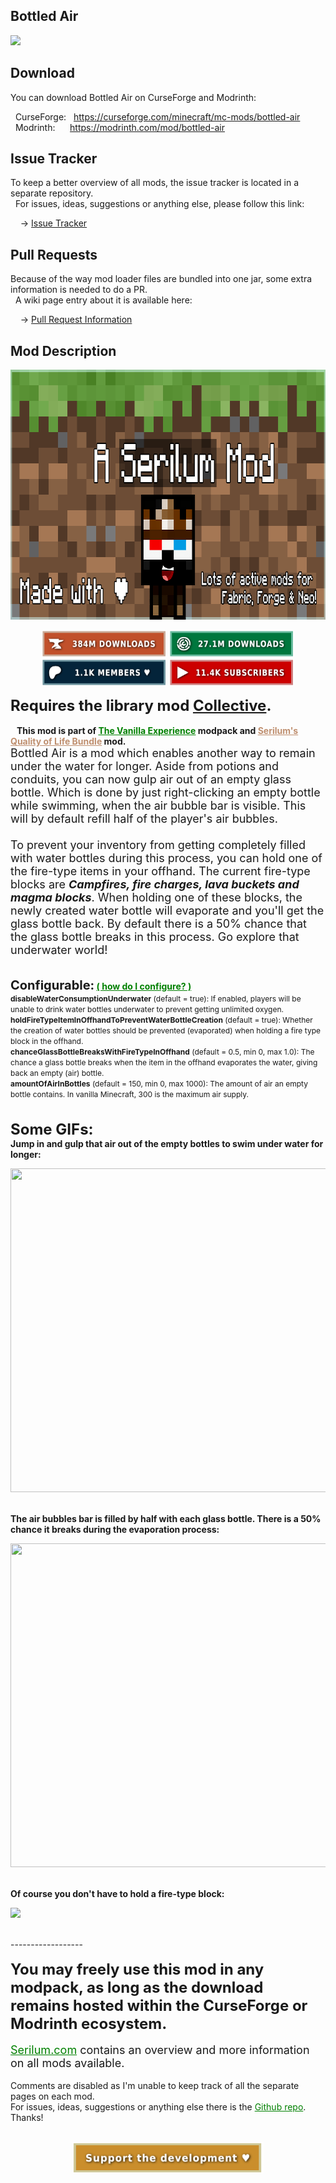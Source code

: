 <h2>Bottled Air</h2>

<p><a href="https://github.com/Serilum/Bottled-Air"><img src="https://serilum.com/assets/data/logo/bottled-air.png"></a></p><h2>Download</h2>

<p>You can download Bottled Air on CurseForge and Modrinth:</p><p>&nbsp;&nbsp;CurseForge: &nbsp;&nbsp;<a href="https://curseforge.com/minecraft/mc-mods/bottled-air">https://curseforge.com/minecraft/mc-mods/bottled-air</a><br>&nbsp;&nbsp;Modrinth: &nbsp;&nbsp;&nbsp;&nbsp;&nbsp;<a href="https://modrinth.com/mod/bottled-air">https://modrinth.com/mod/bottled-air</a></p>

<h2>Issue Tracker</h2>

<p>To keep a better overview of all mods, the issue tracker is located in a separate repository.<br>&nbsp;&nbsp;For issues, ideas, suggestions or anything else, please follow this link:</p>

<p>&nbsp;&nbsp;&nbsp;&nbsp;-> <a href="https://serilum.com/url/issue-tracker">Issue Tracker</a></p>

<h2>Pull Requests</h2>

<p>Because of the way mod loader files are bundled into one jar, some extra information is needed to do a PR.<br>&nbsp;&nbsp;A wiki page entry about it is available here:</p>

<p>&nbsp;&nbsp;&nbsp;&nbsp;-> <a href="https://serilum.com/url/pull-requests">Pull Request Information</a></p>

<h2>Mod Description</h2>

<p style="text-align:center"><a href="https://serilum.com/" target="_blank" rel="nofollow"><img src="https://github.com/Serilum/.cdn/raw/main/description/header/header.png" alt="" width="838" height="400"></a></p>
<p style="text-align:center"><a href="https://curseforge.com/members/serilum/projects" target="_blank" rel="nofollow"><img src="https://raw.githubusercontent.com/Serilum/.data-workflow/main/badges/svg/curseforge.svg" width="200"></a> <a href="https://modrinth.com/user/Serilum" target="_blank" rel="nofollow"><img src="https://raw.githubusercontent.com/Serilum/.data-workflow/main/badges/svg/modrinth.svg" width="200"></a> <a href="https://patreon.com/serilum" target="_blank" rel="nofollow"><img src="https://raw.githubusercontent.com/Serilum/.data-workflow/main/badges/svg/patreon.svg" width="200"></a> <a href="https://youtube.com/@serilum" target="_blank" rel="nofollow"><img src="https://raw.githubusercontent.com/Serilum/.data-workflow/main/badges/svg/youtube.svg" width="200"></a></p>
<p><strong><span style="font-size:24px">Requires the library mod&nbsp;<a style="font-size:24px" href="https://curseforge.com/minecraft/mc-mods/collective" target="_blank" rel="nofollow">Collective</a>.</span></strong><br><br><strong>&nbsp;&nbsp;&nbsp;This mod is part of <span style="color:#008000"><a style="color:#008000" href="https://curseforge.com/minecraft/modpacks/the-vanilla-experience" target="_blank" rel="nofollow">The Vanilla Experience</a></span> modpack and <span style="color:#bf8f6f"><a style="color:#bf8f6f" href="https://curseforge.com/minecraft/mc-mods/serilums-qol-bundle" target="_blank" rel="nofollow">Serilum's Quality of Life Bundle</a></span> mod.</strong><br><span style="font-size:18px">Bottled Air is a mod which enables another way to remain under the water for longer. Aside from potions and conduits, you can now gulp air out of an empty glass bottle. Which is done by just right-clicking an empty bottle while swimming, when the air bubble bar is visible. This will by default refill half of the player's air bubbles.<br><br>To prevent your inventory from getting completely filled with water bottles during this process, you can hold one of the fire-type items in your offhand. The current fire-type blocks are <em><strong>Campfires, fire charges, lava buckets and magma blocks</strong></em>. When holding one of these blocks, the newly created water bottle will evaporate and you'll get the glass bottle back. By default there is a 50% chance that the glass bottle breaks in this process. Go explore that underwater world!<br></span><br><br><strong><span style="font-size:20px">Configurable:</span> <span style="color:#008000;font-size:14px"><a style="color:#008000" href="https://github.com/Serilum/.information/wiki/how-to-configure-mods" rel="nofollow">(&nbsp;how do I configure?&nbsp;)</a></span><br></strong><span style="font-size:12px"><strong>disableWaterConsumptionUnderwater</strong> (default = true): If enabled, players will be unable to drink water bottles underwater to prevent getting unlimited oxygen.<br><strong>holdFireTypeItemInOffhandToPreventWaterBottleCreation</strong>&nbsp;(default = true): Whether the creation of water bottles should be prevented (evaporated) when holding a fire type block in the offhand.</span><br><span style="font-size:12px"><strong>chanceGlassBottleBreaksWithFireTypeInOffhand</strong>&nbsp;(default = 0.5, min 0, max 1.0): The chance a glass bottle breaks when the item in the offhand evaporates the water, giving back an empty (air) bottle.</span><br><span style="font-size:12px"><strong>amountOfAirInBottles</strong>&nbsp;(default = 150, min 0, max 1000): The amount of air an empty bottle contains. In vanilla Minecraft, 300 is the maximum air supply.</span><br><br><br><span style="font-size:24px"><strong>Some GIFs:</strong></span><br><span style="font-size:14px"><strong>Jump in and gulp that air out of the empty bottles to swim under water for longer:</strong></span></p>
<div class="spoiler">
<p><picture><img src="https://github.com/Serilum/.cdn/raw/main/projects/bottled-air/a.gif" width="1000" height="518"></picture></p>
</div>
<p>&nbsp;<br><span style="font-size:14px"><strong>The air bubbles bar is filled by half with each glass bottle. There is a 50% chance it breaks during the evaporation process:</strong></span></p>
<div class="spoiler">
<p><picture><img src="https://github.com/Serilum/.cdn/raw/main/projects/bottled-air/b.gif" width="1000" height="518"></picture></p>
</div>
<p>&nbsp;<br><span style="font-size:14px"><strong>Of course you don't have to hold a fire-type block:</strong></span></p>
<div class="spoiler">
<p><picture><img src="https://github.com/Serilum/.cdn/raw/main/projects/bottled-air/c.gif"></picture></p>
</div>
<p><br>------------------<br><br><span style="font-size:24px"><strong>You may freely use this mod in any modpack, as long as the download remains hosted within the CurseForge or Modrinth ecosystem.</strong></span><br><br><span style="font-size:18px"><a style="font-size:18px;color:#008000" href="https://serilum.com/" rel="nofollow">Serilum.com</a> contains an overview and more information on all mods available.</span><br><br><span style="font-size:14px">Comments are disabled as I'm unable to keep track of all the separate pages on each mod.</span><span style="font-size:14px"><br>For issues, ideas, suggestions or anything else there is the&nbsp;<a style="font-size:14px;color:#008000" href="https://github.com/Serilum/.issue-tracker" rel="nofollow">Github repo</a>. Thanks!</span><span style="font-size:6px"><br><br></span></p>
<p style="text-align:center"><a href="https://serilum.com/donate" rel="nofollow"><img src="https://github.com/Serilum/.cdn/raw/main/description/projects/support.svg" alt="" width="306" height="50"></a></p>